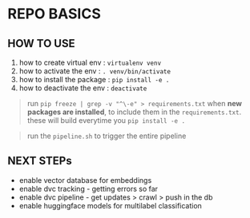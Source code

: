 # REPO BASICS

## HOW TO USE

1. how to create virtual env : `virtualenv venv`
2. how to activate the env : `. venv/bin/activate`
3. how to install the package : `pip install -e .`
4. how to deactivate the env : `deactivate`

> run `pip freeze | grep -v "^\-e" > requirements.txt` when **new packages are installed**, to include them in the `requirements.txt`. these will build everytime you `pip install -e .`

> run the `pipeline.sh` to trigger the entire pipeline

## NEXT STEPs

- enable vector database for embeddings
- enable dvc tracking - getting errors so far
- enable dvc pipeline - get updates > crawl > push in the db
- enable huggingface models for multilabel classification

